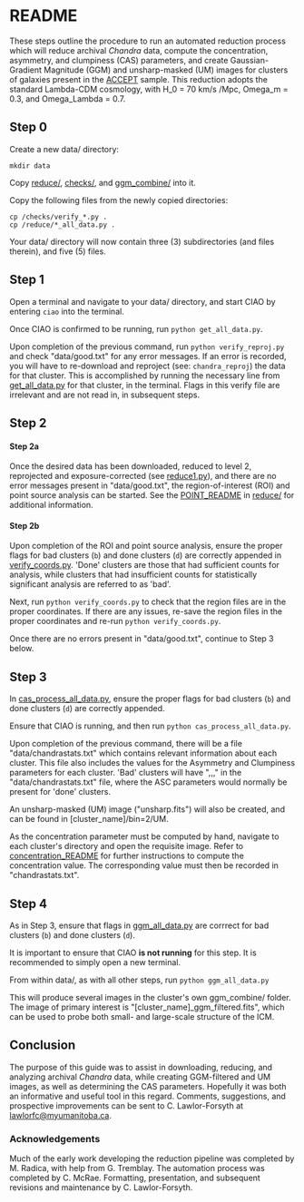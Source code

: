 # README #

These steps outline the procedure to run an automated reduction process which will reduce archival *Chandra* data, compute the concentration, asymmetry, and clumpiness (CAS) parameters, and create Gaussian-Gradient Magnitude (GGM) and unsharp-masked (UM) images for clusters of galaxies present in the [ACCEPT](https://web.pa.msu.edu/astro/MC2/accept/) sample. This reduction adopts the standard Lambda-CDM cosmology, with H_0 = 70 km/s /Mpc, Omega_m = 0.3, and Omega_Lambda = 0.7.

## Step 0 ##

Create a new data/ directory:
```
mkdir data
```
Copy [reduce/](reduce), [checks/](checks), and [ggm_combine/](ggm_combine) into it.

Copy the following files from the newly copied directories:
```
cp /checks/verify_*.py .
cp /reduce/*_all_data.py .
```

Your data/ directory will now contain three (3) subdirectories (and files therein), and five (5) files.

## Step 1 ##

Open a terminal and navigate to your data/ directory, and start CIAO by entering `ciao` into the terminal.

Once CIAO is confirmed to be running, run `python get_all_data.py`.

Upon completion of the previous command, run `python verify_reproj.py` and check "data/good.txt" for any error messages. If an error is recorded, you will have to re-download and reproject (see: `chandra_reproj`) the data for that cluster. This is accomplished by running the necessary line from [get_all_data.py](reduce/get_all_data.py) for that cluster, in the terminal. Flags in this verify file are irrelevant and are not read in, in subsequent steps.

## Step 2 ##

#### Step 2a ####

Once the desired data has been downloaded, reduced to level 2, reprojected and exposure-corrected (see [reduce1.py](reduce/reduce1.py)), and there are no error messages present in "data/good.txt", the region-of-interest (ROI) and point source analysis can be started. See the [POINT_README](reduce/POINT_README.md) in [reduce/](reduce) for additional information.

#### Step 2b ####

Upon completion of the ROI and point source analysis, ensure the proper flags for bad clusters (`b`) and done clusters (`d`) are correctly appended in [verify_coords.py](reduce/verify_coords.py). 'Done' clusters are those that had sufficient counts for analysis, while clusters that had insufficient counts for statistically significant analysis are referred to as 'bad'.

Next, run `python verify_coords.py` to check that the region files are in the proper coordinates. If there are any issues, re-save the region files in the proper coordinates and re-run `python verify_coords.py`.

Once there are no errors present in "data/good.txt", continue to Step 3 below.

## Step 3 ##

In [cas_process_all_data.py](reduce/cas_process_all_data.py), ensure the proper flags for bad clusters (`b`) and done clusters (`d`) are correctly appended.

Ensure that CIAO is running, and then run `python cas_process_all_data.py`.

Upon completion of the previous command, there will be a file "data/chandrastats.txt" which contains relevant information about each cluster. This file also includes the values for the Asymmetry and Clumpiness parameters for each cluster. 'Bad' clusters will have ",,," in the "data/chandrastats.txt" file, where the ASC parameters would normally be present for 'done' clusters.

An unsharp-masked (UM) image ("unsharp.fits") will also be created, and can be found in [cluster_name]/bin=2/UM.

As the concentration parameter must be computed by hand, navigate to each cluster's directory and open the requisite image. Refer to [concentration_README](reduce/concentration_README.md) for further instructions to compute the concentration value. The corresponding value must then be recorded in "chandrastats.txt".

## Step 4 ##

As in Step 3, ensure that flags in [ggm_all_data.py](reduce/ggm_all_data.py) are corrrect for bad clusters (`b`) and done clusters (`d`).

It is important to ensure that CIAO **is not running** for this step. It is recommended to simply open a new terminal.

From within data/, as with all other steps, run `python ggm_all_data.py`

This will produce several images in the cluster's own ggm_combine/ folder. The image of primary interest is "[cluster_name]\_ggm\_filtered.fits", which can be used to probe both small- and large-scale structure of the ICM.

## Conclusion ##

The purpose of this guide was to assist in downloading, reducing, and analyzing archival *Chandra* data, while creating GGM-filtered and UM images, as well as determining the CAS parameters. Hopefully it was both an informative and useful tool in this regard. Comments, suggestions, and prospective improvements can be sent to C. Lawlor-Forsyth at [lawlorfc@myumanitoba.ca](mailto:lawlorfc@myumanitoba.ca).

### Acknowledgements ###
Much of the early work developing the reduction pipeline was completed by M. Radica, with help from G. Tremblay. The automation process was completed by C. McRae. Formatting, presentation, and subsequent revisions and maintenance by C. Lawlor-Forsyth.
